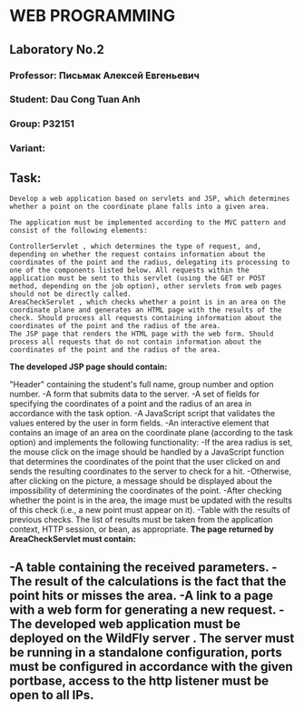 # WEB PROGRAMMING

## Laboratory No.2

### Professor: Письмак Алексей Евгеньевич
### Student: Dau Cong Tuan Anh
### Group: P32151
### Variant: 

## Task:

```
Develop a web application based on servlets and JSP, which determines whether a point on the coordinate plane falls into a given area.

The application must be implemented according to the MVC pattern and consist of the following elements:

ControllerServlet , which determines the type of request, and, depending on whether the request contains information about the coordinates of the point and the radius, delegating its processing to one of the components listed below. All requests within the application must be sent to this servlet (using the GET or POST method, depending on the job option), other servlets from web pages should not be directly called.
AreaCheckServlet , which checks whether a point is in an area on the coordinate plane and generates an HTML page with the results of the check. Should process all requests containing information about the coordinates of the point and the radius of the area.
The JSP page that renders the HTML page with the web form. Should process all requests that do not contain information about the coordinates of the point and the radius of the area.

```
**The developed JSP page should contain:**

"Header" containing the student's full name, group number and option number.
-A form that submits data to the server.
-A set of fields for specifying the coordinates of a point and the radius of an area in accordance with the task option.
-A JavaScript script that validates the values ​​entered by the user in form fields.
-An interactive element that contains an image of an area on the coordinate plane (according to the task option) and implements the following functionality:
-If the area radius is set, the mouse click on the image should be handled by a JavaScript function that determines the coordinates of the point that the user clicked on and sends the resulting coordinates to the server to check for a hit.
-Otherwise, after clicking on the picture, a message should be displayed about the impossibility of determining the coordinates of the point.
-After checking whether the point is in the area, the image must be updated with the results of this check (i.e., a new point must appear on it).
-Table with the results of previous checks. The list of results must be taken from the application context, HTTP session, or bean, as appropriate.
**The page returned by AreaCheckServlet must contain:**

-A table containing the received parameters.
-The result of the calculations is the fact that the point hits or misses the area.
-A link to a page with a web form for generating a new request.
-The developed web application must be deployed on the WildFly server . The server must be running in a standalone configuration, ports must be configured in accordance with the given portbase, access to the http listener must be open to all IPs.
- 

